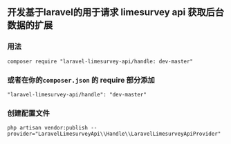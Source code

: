 ## 开发基于laravel的用于请求 limesurvey api 获取后台数据的扩展

### 用法
```
composer require "laravel-limesurvey-api/handle: dev-master"
```
### 或者在你的```composer.json``` 的 require 部分添加
```
"laravel-limesurvey-api/handle": "dev-master"
```
### 创建配置文件
```
php artisan vendor:publish --provider="LaravelLimesurveyApi\\Handle\\LaravelLimesurveyApiProvider"
```
